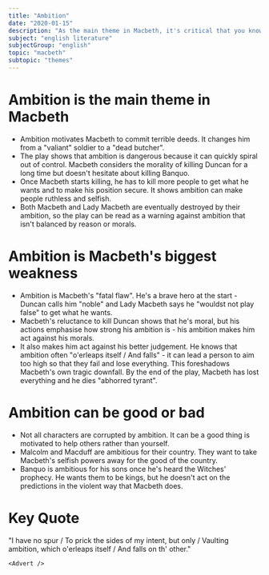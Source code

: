 ```yaml
---
title: "Ambition"
date: "2020-01-15"
description: "As the main theme in Macbeth, it's critical that you know and understand where ambition comes into play in Macbeth... you-- you see what I did there? Play?"
subject: "english literature"
subjectGroup: "english"
topic: "macbeth"
subtopic: "themes"
---
```


# Ambition is the main theme in Macbeth

- Ambition motivates Macbeth to commit terrible deeds. It changes him from a "valiant" soldier to a "dead butcher".
- The play shows that ambition is dangerous because it can quickly spiral out of control. Macbeth considers the morality of killing Duncan for a long time but doesn't hesitate about killing Banquo.
- Once Macbeth starts killing, he has to kill more people to get what he wants and to make his position secure. It shows ambition can make people ruthless and selfish.
- Both Macbeth and Lady Macbeth are eventually destroyed by their ambition, so the play can be read as a warning against ambition that isn't balanced by reason or morals.

# Ambition is Macbeth's biggest weakness

- Ambition is Macbeth's "fatal flaw". He's a brave hero at the start - Duncan calls him "noble" and Lady Macbeth says he "wouldst not play false" to get what he wants.
- Macbeth's reluctance to kill Duncan shows that he's moral, but his actions emphasise how strong his ambition is - his ambition makes him act against his morals.
- It also makes him act against his better judgement. He knows that ambition often "o'erleaps itself / And falls" - it can lead a person to aim too high so that they fail and lose everything. This foreshadows Macbeth's own tragic downfall. By the end of the play, Macbeth has lost everything and he dies "abhorred tyrant".

# Ambition can be good or bad

- Not all characters are corrupted by ambition. It can be a good thing is motivated to help others rather than yourself.
- Malcolm and Macduff are ambitious for their country. They want to take Macbeth's selfish powers away for the good of the country.
- Banquo is ambitious for his sons once he's heard the Witches' prophecy. He wants them to be kings, but he doesn't act on the predictions in the violent way that Macbeth does.

# Key Quote

"I have no spur / To prick the sides of my intent, but only / Vaulting ambition, which o'erleaps itself / And falls on th' other."

```react
<Advert />
```
